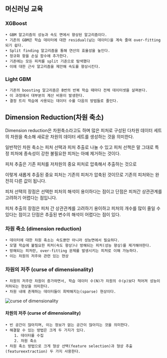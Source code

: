 ## 머신러닝 교육



### XGBoost
    • GBM 알고리즘의 성능과 속도 면에서 향상된 알고리즘이다.
    • 기존의 GBM은 학습 데이터에 대한 residual(남는 데이터)을 계속 줄여 over-fitting되기 쉽다.
    • Split finding 알고리즘을 통해 연산의 효율성을 높인다.
    • 정규화 항을 손실 함수에 추가한다.
    • 기존에는 모든 피처를 split 기준으로 탐색했다
    • 이에 대한 근사 알고리즘을 제안해 속도를 향상시킨다.
    
### Light GBM
    • 기존의 boosting 알고리즘은 B번의 반복 학습 때마다 전체 데이터셋을 살펴본다.
    • 이 과정에서 대부분의 계산 비용이 발생한다.
    • 결정 트리 학습에 사용되는 데이터 수를 다음의 방법들로 줄인다.
## Dimension Reduction(차원 축소)

Dimension reduction은 차원축소라고도 하며 많은 피처로 구성된 다차원 데이터 세트의 차원을 축소해 새로운 차원의 데이터 세트를 생성하는 것을 의미한다.

일반적인 차원 축소는 피처 선택과 피처 추출로 나눌 수 있고 피처 선책은 말 그대로 특정 피처에 종속성이 강한 불필요한 피처는 아예 제거하는 것이다.

피처 추출은 기존 피처를 저차원의 중요 피처로 압축해서 추출하는 것으로 

이렇게 새롭게 추출된 중요 피처는 기존의 피처가 압축된 것이므로 기존의 피처와는 완전히 다른 값이 됩니다.

피처 선택의 장점은 선택한 피처의 해석이 용이하다는 점이고 단점은 피처간 상관관계를 고려하기 어렵다는 점입니다.

피처 추출의 장점은 피처 간 상관관계를 고려하기 용이하고 피처의 개수를 많이 줄일 수 있다는 점이고 단점은 추출된 변수의 해석이 어렵다는 점이 있다.

### 차원 축소 (dimension reduction)
    • 데이터에 대한 차원 축소는 속도뿐만 아니라 성능면에서 필요하다.
    • 모델 학습에 불필요한 피처(속도 향상)나 방해되는 피처(성능 향상)를 제거해야한다.
    • 방해되는 피처란, over-fitting 문제를 발생시키는 피처로 이해 가능하다.
    • 이는 차원의 저주와 관련 있는 현상
    
### 차원의 저주 (curse of dimensionality)
    • 차원의 저주란 차원이 증가하면서, 학습 데이터 수(N)가 차원의 수(p)보다 적어져 성능이 저하되는 현상을 의미한다.
    • 차원 내에 존재하는 데이터들이 희박해지는(sparse) 현상이다.
![curse of dimensionality](https://user-images.githubusercontent.com/71219602/166477668-d824bbee-af9e-4d6b-b1ea-236ae7cffbf8.png)

#### 차원의 저주 (curse of dimensionality)
    • 빈 공간이 많아지며, 이는 정보가 없는 공간이 많아지는 것을 의미한다.
    • 해결할 수 있는 방법은 크게 두 가지가 있다.
        1. 데이터를 수집
        2. 차원 축소
    • 차원 축소 방법으로 크게 형상 선택(feature selection)과 형상 추출(featureextraction) 두 가지 사용한다.
